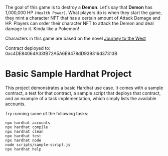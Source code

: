
The goal of this game is to destroy a **Demon**. Let's say that **Demon** has 1,000,000 HP `(Health Power)`. What players do is when they start the game, they mint a character NFT that has a certain amount of Attack Damage and HP. Players can order their character NFT to attack the Demon and deal damage to it. Kinda like a Pokemon!

Characters in this game are based on the novel [Journey to the West](https://en.wikipedia.org/wiki/Journey_to_the_West)

Contract deployed to: 0xc4DE84064A33fB72A5A6E9478dD939316d37313B


# Basic Sample Hardhat Project

This project demonstrates a basic Hardhat use case. It comes with a sample contract, a test for that contract, a sample script that deploys that contract, and an example of a task implementation, which simply lists the available accounts.

Try running some of the following tasks:

```shell
npx hardhat accounts
npx hardhat compile
npx hardhat clean
npx hardhat test
npx hardhat node
node scripts/sample-script.js
npx hardhat help
```
